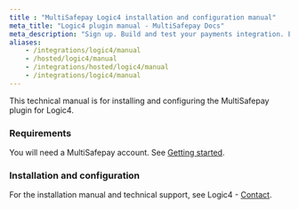 ```yaml
---
title : "MultiSafepay Logic4 installation and configuration manual"
meta_title: "Logic4 plugin manual - MultiSafepay Docs"
meta_description: "Sign up. Build and test your payments integration. Explore our products and services. Use our API Reference, SDKs, and wrappers. Get support."
aliases: 
    - /integrations/logic4/manual
    - /hosted/logic4/manual
    - /integrations/hosted/logic4/manual
    - /integrations/logic4/manual
---
```


This technical manual is for installing and configuring the MultiSafepay plugin for Logic4.

### Requirements
You will need a MultiSafepay account. See [Getting started](/getting-started/).

### Installation and configuration
For the installation manual and technical support, see Logic4 - [Contact](https://www.logic4.nl/contact/).
